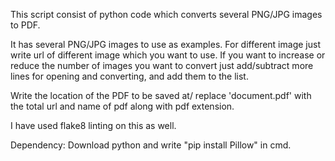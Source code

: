 This script consist of python code which converts several PNG/JPG images to PDF.

It has several PNG/JPG images to use as examples. For different image just write url of different image which you want to use. If you want to increase or reduce the number of images you want to convert just add/subtract more lines for opening and converting, and add them to the list.

Write the location of the PDF to be saved at/ replace 'document.pdf' with the total url and name of pdf along with pdf extension.

I have used flake8 linting on this as well.

Dependency: Download python and write "pip install Pillow" in cmd.